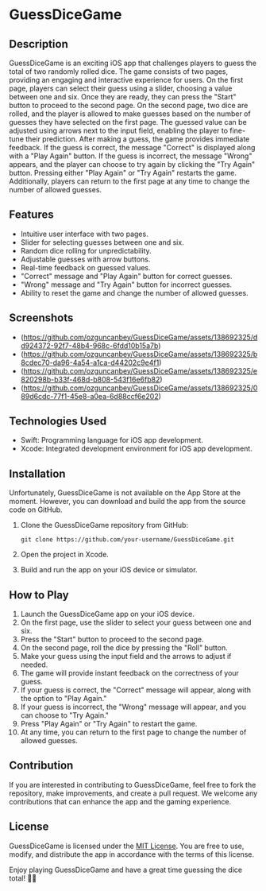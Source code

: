 # GuessDiceGame

## Description
GuessDiceGame is an exciting iOS app that challenges players to guess the total of two randomly rolled dice. The game consists of two pages, providing an engaging and interactive experience for users. On the first page, players can select their guess using a slider, choosing a value between one and six. Once they are ready, they can press the "Start" button to proceed to the second page. On the second page, two dice are rolled, and the player is allowed to make guesses based on the number of guesses they have selected on the first page. The guessed value can be adjusted using arrows next to the input field, enabling the player to fine-tune their prediction. After making a guess, the game provides immediate feedback. If the guess is correct, the message "Correct" is displayed along with a "Play Again" button. If the guess is incorrect, the message "Wrong" appears, and the player can choose to try again by clicking the "Try Again" button. Pressing either "Play Again" or "Try Again" restarts the game. Additionally, players can return to the first page at any time to change the number of allowed guesses.

## Features
- Intuitive user interface with two pages.
- Slider for selecting guesses between one and six.
- Random dice rolling for unpredictability.
- Adjustable guesses with arrow buttons.
- Real-time feedback on guessed values.
- "Correct" message and "Play Again" button for correct guesses.
- "Wrong" message and "Try Again" button for incorrect guesses.
- Ability to reset the game and change the number of allowed guesses.

## Screenshots
* (https://github.com/ozguncanbey/GuessDiceGame/assets/138692325/dd924372-92f7-48b4-968c-6fdd10b15a7b)
* (https://github.com/ozguncanbey/GuessDiceGame/assets/138692325/b8cdec70-da96-4a54-a1ca-d44202c9e4f1)
* (https://github.com/ozguncanbey/GuessDiceGame/assets/138692325/e820298b-b33f-468d-b808-543f16e6fb82)
* (https://github.com/ozguncanbey/GuessDiceGame/assets/138692325/089d6cdc-77f1-45e8-a0ea-6d88ccf6e202)

## Technologies Used
- Swift: Programming language for iOS app development.
- Xcode: Integrated development environment for iOS app development.

## Installation
Unfortunately, GuessDiceGame is not available on the App Store at the moment. However, you can download and build the app from the source code on GitHub.

1. Clone the GuessDiceGame repository from GitHub:
   ```
   git clone https://github.com/your-username/GuessDiceGame.git
   ```

2. Open the project in Xcode.

3. Build and run the app on your iOS device or simulator.

## How to Play
1. Launch the GuessDiceGame app on your iOS device.
2. On the first page, use the slider to select your guess between one and six.
3. Press the "Start" button to proceed to the second page.
4. On the second page, roll the dice by pressing the "Roll" button.
5. Make your guess using the input field and the arrows to adjust if needed.
6. The game will provide instant feedback on the correctness of your guess.
7. If your guess is correct, the "Correct" message will appear, along with the option to "Play Again."
8. If your guess is incorrect, the "Wrong" message will appear, and you can choose to "Try Again."
9. Press "Play Again" or "Try Again" to restart the game.
10. At any time, you can return to the first page to change the number of allowed guesses.

## Contribution
If you are interested in contributing to GuessDiceGame, feel free to fork the repository, make improvements, and create a pull request. We welcome any contributions that can enhance the app and the gaming experience.

## License
GuessDiceGame is licensed under the [MIT License](https://opensource.org/licenses/MIT). You are free to use, modify, and distribute the app in accordance with the terms of this license.

Enjoy playing GuessDiceGame and have a great time guessing the dice total! 🎲🎲
